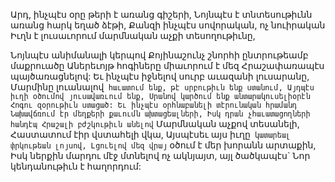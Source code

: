 
Արդ, ինչպէս օրը թերի է առանց գիշերի,
Նոյնպէս է տնտեսութիւնն առանց հարկ եղած
ձէթի,
Քանզի ինչպէս սովորական, ոչ նուիրական
Իւղն է լուսաւորում մարմնական աչքի
տեսողութիւնը,


Նոյնպէս անիմանալի կերպով
Քոյինաշունչ շնորհի ընտրութեամբ մաքրուածը
Աներեւոյթ հոգիները միաւորում է մեզ
Հրաշափառապէս պայծառացնելով:
Եւ ինչպէս իջնելով սուրբ աւազանի լուսարանը,
Մարմինը լուանալով` հաւատում ենք, թէ
սրբութիւն ենք ստանում,
Այդպէս իւղի օծումով յուսավառւում ենք,
Սրանով կարծում ենք անտարակուսելիօրէն
Հոգու զօրութիւն ստացած:
Եւ ինչպէս օրհնաբանելի տէրունական հրամանդ
Նախավճռում էր մեղքերի քաւումն
ախտացեալների,
Իսկ դրան չհաւատացողների հանդէպ
Հրաշալի բժշկութիւն անելով`
Մարմնական աչքով տեսանելի,
Հաստատում էիր վստահելի վկա,
Այսպէսեւ այս իւղը` կատարեալ փրկութեան
լոյսով,
Լցուելով մեզ վրայ` օծում է մեր խորանն
արտաքին,
Իսկ ներքին մարդու մէջ մտնելով ոչ ակնյայտ, այլ
ծածկապէս`
Նոր կենդանութիւն է հաղորդում:
